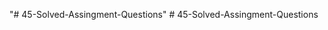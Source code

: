 "# 45-Solved-Assingment-Questions" 
#   4 5 - S o l v e d - A s s i n g m e n t - Q u e s t i o n s  
 